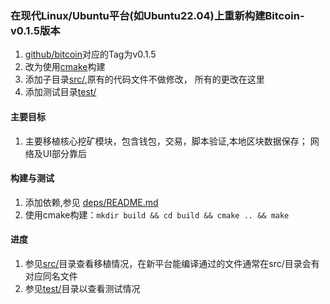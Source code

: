 ### 在现代Linux/Ubuntu平台(如Ubuntu22.04)上重新构建Bitcoin-v0.1.5版本

1. [github/bitcoin](https://github.com/bitcoin/bitcoin/tags)对应的Tag为v0.1.5
2. 改为使用[cmake](https://cmake.org/)构建
3. 添加子目录[src/](/src),原有的代码文件不做修改， 所有的更改在这里
4. 添加测试目录[test/](/test)

#### 主要目标	

1. 主要移植核心挖矿模块，包含钱包，交易，脚本验证,本地区块数据保存； 网络及UI部分靠后
	
#### 构建与测试

1. 添加依赖,参见 [deps/README.md](/deps/README.md)
2. 使用cmake构建：`mkdir build && cd build && cmake .. && make`

#### 进度

1. 参见[src/](/src)目录查看移植情况，在新平台能编译通过的文件通常在src/目录会有对应同名文件
2. 参见[test/](/test)目录以查看测试情况